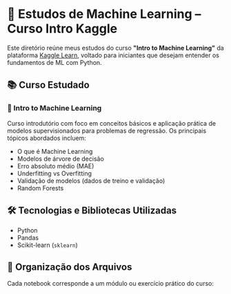 # 🤖 Estudos de Machine Learning – Curso Intro Kaggle

Este diretório reúne meus estudos do curso **"Intro to Machine Learning"** da plataforma [Kaggle Learn](https://www.kaggle.com/learn), voltado para iniciantes que desejam entender os fundamentos de ML com Python.

## 📚 Curso Estudado

### 📌 Intro to Machine Learning
Curso introdutório com foco em conceitos básicos e aplicação prática de modelos supervisionados para problemas de regressão. Os principais tópicos abordados incluem:
- O que é Machine Learning
- Modelos de árvore de decisão
- Erro absoluto médio (MAE)
- Underfitting vs Overfitting
- Validação de modelos (dados de treino e validação)
- Random Forests

## 🛠️ Tecnologias e Bibliotecas Utilizadas
- Python
- Pandas
- Scikit-learn (`sklearn`)

## 📁 Organização dos Arquivos
Cada notebook corresponde a um módulo ou exercício prático do curso:

